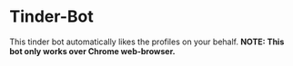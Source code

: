# Tinder-Bot
This tinder bot automatically likes the profiles on your behalf.
**NOTE: This bot only works over __Chrome web-browser__.**
